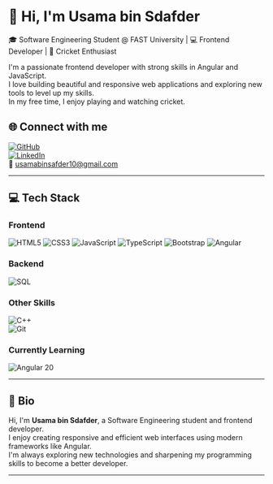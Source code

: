 # 👋 Hi, I'm Usama bin Sdafder

🎓 Software Engineering Student @ FAST University | 💻 Frontend Developer | 🏏 Cricket Enthusiast

I'm a passionate frontend developer with strong skills in Angular and JavaScript.  
I love building beautiful and responsive web applications and exploring new tools to level up my skills.  
In my free time, I enjoy playing and watching cricket.


## 🌐 Connect with me

[![GitHub](https://img.shields.io/badge/GitHub-UsamaSafder-181717?logo=github)](https://github.com/UsamaSafder)   
[![LinkedIn](https://img.shields.io/badge/LinkedIn-usamasafder-blue?logo=linkedin)](https://www.linkedin.com/in/usamasafder)  
📧 [usamabinsafder10@gmail.com](mailto:usamabinsafder10@gmail.com)

---

## 💻 Tech Stack

### Frontend  
![HTML5](https://img.shields.io/badge/HTML5-E34F26?logo=html5&logoColor=white) 
![CSS3](https://img.shields.io/badge/CSS3-1572B6?logo=css3&logoColor=white) 
![JavaScript](https://img.shields.io/badge/JavaScript-F7DF1E?logo=javascript&logoColor=black) 
![TypeScript](https://img.shields.io/badge/TypeScript-3178C6?logo=typescript&logoColor=white) 
![Bootstrap](https://img.shields.io/badge/Bootstrap-7952B3?logo=bootstrap&logoColor=white) 
![Angular](https://img.shields.io/badge/Angular-DD0031?logo=angular&logoColor=white)

### Backend  
![SQL](https://img.shields.io/badge/SQL-4479A1?logo=mysql&logoColor=white)

### Other Skills  
![C++](https://img.shields.io/badge/C++-00599C?logo=cplusplus&logoColor=white)  
![Git](https://img.shields.io/badge/Git-F05032?logo=git&logoColor=white)

### Currently Learning  
![Angular 20](https://img.shields.io/badge/Angular-20-DD0031?logo=angular&logoColor=white)

---

## 📜 Bio

Hi, I'm **Usama bin Sdafder**, a Software Engineering student and frontend developer.  
I enjoy creating responsive and efficient web interfaces using modern frameworks like Angular.  
I'm always exploring new technologies and sharpening my programming skills to become a better developer.

---
